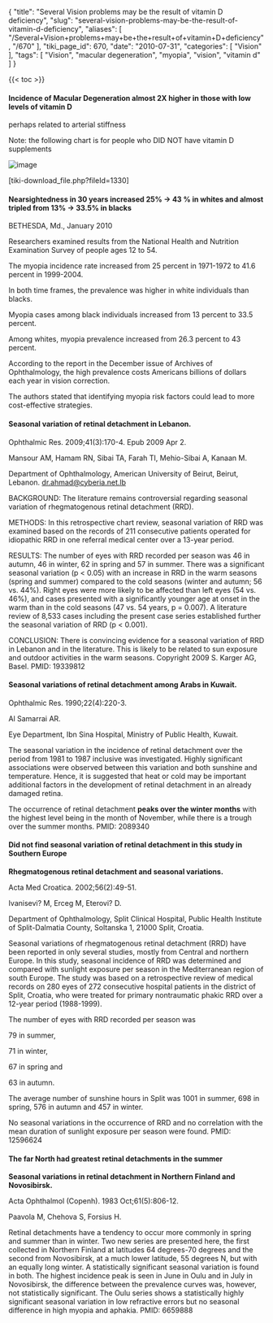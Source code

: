 {
    "title": "Several Vision problems may be the result of vitamin D deficiency",
    "slug": "several-vision-problems-may-be-the-result-of-vitamin-d-deficiency",
    "aliases": [
        "/Several+Vision+problems+may+be+the+result+of+vitamin+D+deficiency",
        "/670"
    ],
    "tiki_page_id": 670,
    "date": "2010-07-31",
    "categories": [
        "Vision"
    ],
    "tags": [
        "Vision",
        "macular degeneration",
        "myopia",
        "vision",
        "vitamin d"
    ]
}


{{< toc >}}

#### Incidence of Macular Degeneration almost 2X higher in those with low levels of vitamin D

perhaps related to arterial stiffness

Note: the following chart is for people who DID NOT have vitamin D supplements

<img src="https://d1bk1kqxc0sym.cloudfront.net/attachments/gif/amd-and-vitamin-d.gif" alt="image">

<span>[tiki-download_file.php?fileId=1330]</span>

#### Nearsightedness in 30 years increased 25% -> 43 % in whites and almost tripled from 13% -> 33.5% in blacks

BETHESDA, Md., January 2010 

Researchers examined results from the National Health and Nutrition Examination Survey of people ages 12 to 54. 

The myopia incidence rate increased from 25 percent in 1971-1972 to 41.6 percent in 1999-2004.

In both time frames, the prevalence was higher in white individuals than blacks. 

Myopia cases among black individuals increased from 13 percent to 33.5 percent. 

Among whites, myopia prevalence increased from 26.3 percent to 43 percent.

According to the report in the December issue of Archives of Ophthalmology, the high prevalence costs Americans billions of dollars each year in vision correction. 

The authors stated that identifying myopia risk factors could lead to more cost-effective strategies.

#### Seasonal variation of retinal detachment in Lebanon.

Ophthalmic Res. 2009;41(3):170-4. Epub 2009 Apr 2.

Mansour AM, Hamam RN, Sibai TA, Farah TI, Mehio-Sibai A, Kanaan M.

Department of Ophthalmology, American University of Beirut, Beirut, Lebanon. dr.ahmad@cyberia.net.lb

BACKGROUND: The literature remains controversial regarding seasonal variation of rhegmatogenous retinal detachment (RRD). 

METHODS: In this retrospective chart review, seasonal variation of RRD was examined based on the records of 211 consecutive patients operated for idiopathic RRD in one referral medical center over a 13-year period. 

RESULTS: The number of eyes with RRD recorded per season was 46 in autumn, 46 in winter, 62 in spring and 57 in summer. There was a significant seasonal variation (p < 0.05) with an increase in RRD in the warm seasons (spring and summer) compared to the cold seasons (winter and autumn; 56 vs. 44%). Right eyes were more likely to be affected than left eyes (54 vs. 46%), and cases presented with a significantly younger age at onset in the warm than in the cold seasons (47 vs. 54 years, p = 0.007). A literature review of 8,533 cases including the present case series established further the seasonal variation of RRD (p < 0.001). 

CONCLUSION: There is convincing evidence for a seasonal variation of RRD in Lebanon and in the literature. This is likely to be related to sun exposure and outdoor activities in the warm seasons. Copyright 2009 S. Karger AG, Basel. PMID: 19339812 

#### Seasonal variations of retinal detachment among Arabs in Kuwait.

Ophthalmic Res. 1990;22(4):220-3.

Al Samarrai AR.

Eye Department, Ibn Sina Hospital, Ministry of Public Health, Kuwait.

The seasonal variation in the incidence of retinal detachment over the period from 1981 to 1987 inclusive was investigated. Highly significant associations were observed between this variation and both sunshine and temperature. Hence, it is suggested that heat or cold may be important additional factors in the development of retinal detachment in an already damaged retina. 

The occurrence of retinal detachment  **peaks over the winter months**  with the highest level being in the month of November, while there is a trough over the summer months. PMID: 2089340 

#### Did not find seasonal variation of retinal detachment in this study in Southern Europe

 **Rhegmatogenous retinal detachment and seasonal variations.** 

Acta Med Croatica. 2002;56(2):49-51.

Ivanisevi? M, Erceg M, Eterovi? D.

Department of Ophthalmology, Split Clinical Hospital, Public Health Institute of Split-Dalmatia County, Soltanska 1, 21000 Split, Croatia.

Seasonal variations of rhegmatogenous retinal detachment (RRD) have been reported in only several studies, mostly from Central and northern Europe. In this study, seasonal incidence of RRD was determined and compared with sunlight exposure per season in the Mediterranean region of south Europe. The study was based on a retrospective review of medical records on 280 eyes of 272 consecutive hospital patients in the district of Split, Croatia, who were treated for primary nontraumatic phakic RRD over a 12-year period (1988-1999). 

The number of eyes with RRD recorded per season was 

79 in summer, 

71 in winter, 

67 in spring and 

63 in autumn. 

The average number of sunshine hours in Split was 1001 in summer, 698 in spring, 576 in autumn and 457 in winter. 

No seasonal variations in the occurrence of RRD and no correlation with the mean duration of sunlight exposure per season were found. PMID: 12596624

#### The far North had greatest retinal detachments in the summer

 **Seasonal variations in retinal detachment in Northern Finland and Novosibirsk.** 

Acta Ophthalmol (Copenh). 1983 Oct;61(5):806-12.

Paavola M, Chehova S, Forsius H.

Retinal detachments have a tendency to occur more commonly in spring and summer than in winter. Two new series are presented here, the first collected in Northern Finland at latitudes 64 degrees-70 degrees and the second from Novosibirsk, at a much lower latitude, 55 degrees N, but with an equally long winter. A statistically significant seasonal variation is found in both. The highest incidence peak is seen in June in Oulu and in July in Novosibirsk, the difference between the prevalence curves was, however, not statistically significant. The Oulu series shows a statistically highly significant seasonal variation in low refractive errors but no seasonal difference in high myopia and aphakia. PMID: 6659888